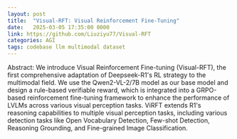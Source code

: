 ```yaml
---
layout: post
title:  "Visual-RFT: Visual Reinforcement Fine-Tuning"
date:   2025-03-05 17:35:00 0000
link: https://github.com/Liuziyu77/Visual-RFT
categories: AGI
tags: codebase llm multimodal dataset
---
```


Abstract: We introduce Visual Reinforcement Fine-tuning (Visual-RFT), the first comprehensive adaptation of Deepseek-R1's RL strategy to the multimodal field. We use the Qwen2-VL-2/7B model as our base model and design a rule-based verifiable reward, which is integrated into a GRPO-based reinforcement fine-tuning framework to enhance the performance of LVLMs across various visual perception tasks. ViRFT extends R1's reasoning capabilities to multiple visual perception tasks, including various detection tasks like Open Vocabulary Detection, Few-shot Detection, Reasoning Grounding, and Fine-grained Image Classification.